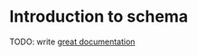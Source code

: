 # Introduction to schema

TODO: write [great documentation](http://jacobian.org/writing/what-to-write/)
